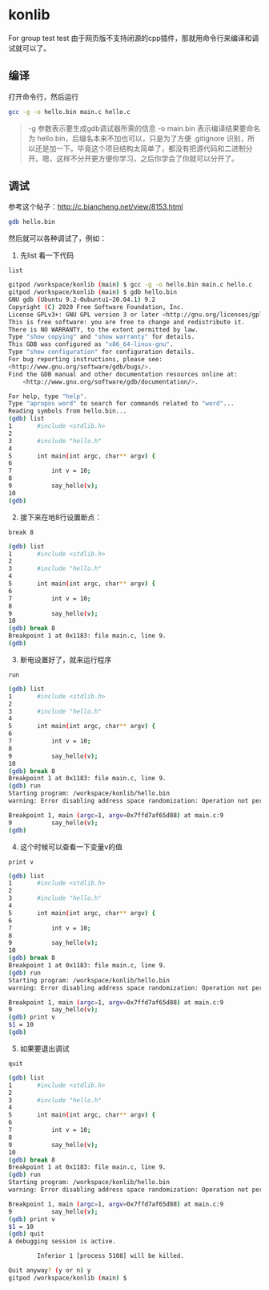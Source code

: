 # konlib
For group
test test
由于网页版不支持闭源的cpp插件，那就用命令行来编译和调试就可以了。

## 编译

打开命令行，然后运行

```bash
gcc -g -o hello.bin main.c hello.c
```

> -g 参数表示要生成gdb调试器所需的信息
> -o main.bin 表示编译结果要命名为 hello.bin，后缀名本来不加也可以，只是为了方便 .gitignore 识别，所以还是加一下。毕竟这个项目结构太简单了，都没有把源代码和二进制分开。嗯，这样不分开更方便你学习，之后你学会了你就可以分开了。

## 调试

参考这个帖子：http://c.biancheng.net/view/8153.html

```bash
gdb hello.bin
```

然后就可以各种调试了，例如：
1. 先list 看一下代码

`list`

```bash
gitpod /workspace/konlib (main) $ gcc -g -o hello.bin main.c hello.c
gitpod /workspace/konlib (main) $ gdb hello.bin
GNU gdb (Ubuntu 9.2-0ubuntu1~20.04.1) 9.2
Copyright (C) 2020 Free Software Foundation, Inc.
License GPLv3+: GNU GPL version 3 or later <http://gnu.org/licenses/gpl.html>
This is free software: you are free to change and redistribute it.
There is NO WARRANTY, to the extent permitted by law.
Type "show copying" and "show warranty" for details.
This GDB was configured as "x86_64-linux-gnu".
Type "show configuration" for configuration details.
For bug reporting instructions, please see:
<http://www.gnu.org/software/gdb/bugs/>.
Find the GDB manual and other documentation resources online at:
    <http://www.gnu.org/software/gdb/documentation/>.

For help, type "help".
Type "apropos word" to search for commands related to "word"...
Reading symbols from hello.bin...
(gdb) list
1       #include <stdlib.h>
2
3       #include "hello.h"
4
5       int main(int argc, char** argv) {
6
7           int v = 10;
8
9           say_hello(v);
10
(gdb) 
```

2. 接下来在地8行设置断点：

`break 8`

```bash
(gdb) list
1       #include <stdlib.h>
2
3       #include "hello.h"
4
5       int main(int argc, char** argv) {
6
7           int v = 10;
8
9           say_hello(v);
10
(gdb) break 8
Breakpoint 1 at 0x1183: file main.c, line 9.
(gdb) 
```

3. 断电设置好了，就来运行程序

`run`

```bash
(gdb) list
1       #include <stdlib.h>
2
3       #include "hello.h"
4
5       int main(int argc, char** argv) {
6
7           int v = 10;
8
9           say_hello(v);
10
(gdb) break 8
Breakpoint 1 at 0x1183: file main.c, line 9.
(gdb) run
Starting program: /workspace/konlib/hello.bin 
warning: Error disabling address space randomization: Operation not permitted

Breakpoint 1, main (argc=1, argv=0x7ffd7af65d88) at main.c:9
9           say_hello(v);
(gdb) 
```

4. 这个时候可以查看一下变量v的值

`print v`

```bash
(gdb) list
1       #include <stdlib.h>
2
3       #include "hello.h"
4
5       int main(int argc, char** argv) {
6
7           int v = 10;
8
9           say_hello(v);
10
(gdb) break 8
Breakpoint 1 at 0x1183: file main.c, line 9.
(gdb) run
Starting program: /workspace/konlib/hello.bin 
warning: Error disabling address space randomization: Operation not permitted

Breakpoint 1, main (argc=1, argv=0x7ffd7af65d88) at main.c:9
9           say_hello(v);
(gdb) print v
$1 = 10
(gdb) 
```

5. 如果要退出调试

`quit`

```bash
(gdb) list
1       #include <stdlib.h>
2
3       #include "hello.h"
4
5       int main(int argc, char** argv) {
6
7           int v = 10;
8
9           say_hello(v);
10
(gdb) break 8
Breakpoint 1 at 0x1183: file main.c, line 9.
(gdb) run
Starting program: /workspace/konlib/hello.bin 
warning: Error disabling address space randomization: Operation not permitted

Breakpoint 1, main (argc=1, argv=0x7ffd7af65d88) at main.c:9
9           say_hello(v);
(gdb) print v
$1 = 10
(gdb) quit
A debugging session is active.

        Inferior 1 [process 5108] will be killed.

Quit anyway? (y or n) y
gitpod /workspace/konlib (main) $ 
```